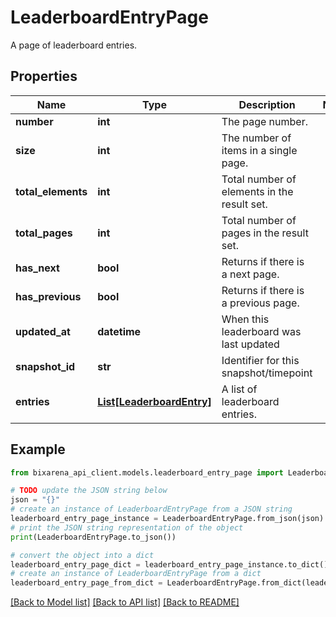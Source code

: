 # LeaderboardEntryPage

A page of leaderboard entries.

## Properties

Name | Type | Description | Notes
------------ | ------------- | ------------- | -------------
**number** | **int** | The page number. | 
**size** | **int** | The number of items in a single page. | 
**total_elements** | **int** | Total number of elements in the result set. | 
**total_pages** | **int** | Total number of pages in the result set. | 
**has_next** | **bool** | Returns if there is a next page. | 
**has_previous** | **bool** | Returns if there is a previous page. | 
**updated_at** | **datetime** | When this leaderboard was last updated | 
**snapshot_id** | **str** | Identifier for this snapshot/timepoint | 
**entries** | [**List[LeaderboardEntry]**](LeaderboardEntry.md) | A list of leaderboard entries. | 

## Example

```python
from bixarena_api_client.models.leaderboard_entry_page import LeaderboardEntryPage

# TODO update the JSON string below
json = "{}"
# create an instance of LeaderboardEntryPage from a JSON string
leaderboard_entry_page_instance = LeaderboardEntryPage.from_json(json)
# print the JSON string representation of the object
print(LeaderboardEntryPage.to_json())

# convert the object into a dict
leaderboard_entry_page_dict = leaderboard_entry_page_instance.to_dict()
# create an instance of LeaderboardEntryPage from a dict
leaderboard_entry_page_from_dict = LeaderboardEntryPage.from_dict(leaderboard_entry_page_dict)
```
[[Back to Model list]](../README.md#documentation-for-models) [[Back to API list]](../README.md#documentation-for-api-endpoints) [[Back to README]](../README.md)


